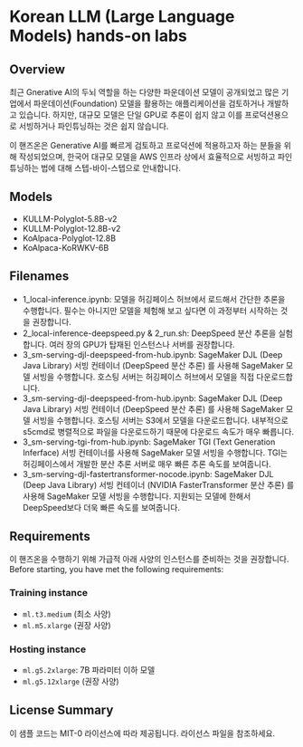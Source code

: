 # Korean LLM (Large Language Models) hands-on labs

## Overview

최근 Gnerative AI의 두뇌 역할을 하는 다양한 파운데이션 모델이 공개되었고 많은 기업에서 파운데이션(Foundation) 모델을 활용하는 애플리케이션을 검토하거나 개발하고 있습니다. 
하지만, 대규모 모델은 단일 GPU로 추론이 쉽지 않고 이를 프로덕션용으로 서빙하거나 파인튜닝하는 것은 쉽지 않습니다.

이 핸즈온은 Generative AI를 빠르게 검토하고 프로덕션에 적용하고자 하는 분들을 위해 작성되었으며, 한국어 대규모 모델을 AWS 인프라 상에서 효율적으로 서빙하고 파인튜닝하는 법에 대해 스텝-바이-스텝으로 안내합니다.

## Models

- KULLM-Polyglot-5.8B-v2
- KULLM-Polyglot-12.8B-v2 
- KoAlpaca-Polyglot-12.8B
- KoAlpaca-KoRWKV-6B
 
## Filenames

- 1_local-inference.ipynb: 모델을 허깅페이스 허브에서 로드해서 간단한 추론을 수행합니다. 필수는 아니지만 모델을 체험해 보고 싶다면 이 과정부터 시작하는 것을 권장합니다.
- 2_local-inference-deepspeed.py & 2_run.sh: DeepSpeed 분산 추론을 실험합니다. 여러 장의 GPU가 탑재된 인스턴스나 서버를 권장합니다.
- 3_sm-serving-djl-deepspeed-from-hub.ipynb: SageMaker DJL (Deep Java Library) 서빙 컨테이너 (DeepSpeed 분산 추론) 를 사용해 SageMaker 모델 서빙을 수행합니다. 호스팅 서버는 허깅페이스 허브에서 모델을 직접 다운로드합니다.
- 3_sm-serving-djl-deepspeed-from-hub.ipynb: SageMaker DJL (Deep Java Library) 서빙 컨테이너 (DeepSpeed 분산 추론) 를 사용해 SageMaker 모델 서빙을 수행합니다. 호스팅 서버는 S3에서 모델을 다운로드합니다. 내부적으로 s5cmd로 병렬적으로 파일을 다운로드하기 때문에 다운로드 속도가 매우 빠릅니다.
- 3_sm-serving-tgi-from-hub.ipynb: SageMaker TGI (Text Generation Inferface) 서빙 컨테이너를 사용해 SageMaker 모델 서빙을 수행합니다. TGI는 허깅페이스에서 개발한 분산 추론 서버로 매우 빠른 추론 속도를 보여줍니다.
- 3_sm-serving-djl-fastertransformer-nocode.ipynb: SageMaker DJL (Deep Java Library) 서빙 컨테이너 (NVIDIA FasterTransformer 분산 추론) 를 사용해 SageMaker 모델 서빙을 수행합니다. 지원되는 모델에 한해서 DeepSpeed보다 더욱 빠른 속도를 보여줍니다.


## Requirements

이 핸즈온을 수행하기 위해 가급적 아래 사양의 인스턴스를 준비하는 것을 권장합니다.
Before starting, you have met the following requirements:

### Training instance
- `ml.t3.medium` (최소 사양)
- `ml.m5.xlarge` (권장 사양)

### Hosting instance
- `ml.g5.2xlarge`: 7B 파라미터 이하 모델
- `ml.g5.12xlarge` (권장 사양)

## License Summary

이 샘플 코드는 MIT-0 라이선스에 따라 제공됩니다. 라이선스 파일을 참조하세요.